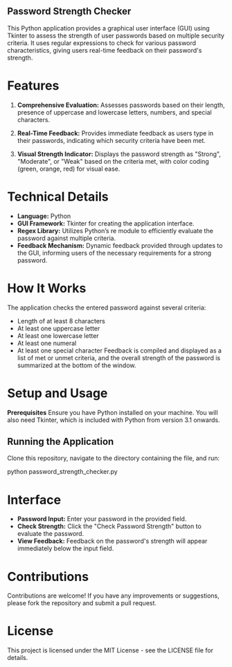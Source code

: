 ## Password Strength Checker
This Python application provides a graphical user interface (GUI) using Tkinter to assess the strength of user passwords based on multiple security criteria. It uses regular expressions to check for various password characteristics, giving users real-time feedback on their password's strength.

# Features
1. **Comprehensive Evaluation:** Assesses passwords based on their length, presence of uppercase and lowercase letters, numbers, and special characters.

2. **Real-Time Feedback:** Provides immediate feedback as users type in their passwords, indicating which security criteria have been met.

3. **Visual Strength Indicator:** Displays the password strength as "Strong", "Moderate", or "Weak" based on the criteria met, with color coding (green, orange, red) for visual ease.

# Technical Details
- **Language:** Python
- **GUI Framework:** Tkinter for creating the application interface.
- **Regex Library:** Utilizes Python’s re module to efficiently evaluate the password against multiple criteria.
- **Feedback Mechanism:** Dynamic feedback provided through updates to the GUI, informing users of the necessary requirements for a strong password.

# How It Works
The application checks the entered password against several criteria:
- Length of at least 8 characters
- At least one uppercase letter
- At least one lowercase letter
- At least one numeral
- At least one special character
Feedback is compiled and displayed as a list of met or unmet criteria, and the overall strength of the password is summarized at the bottom of the window.

# Setup and Usage
**Prerequisites**
Ensure you have Python installed on your machine. You will also need Tkinter, which is included with Python from version 3.1 onwards.

## Running the Application
Clone this repository, navigate to the directory containing the file, and run:

python password_strength_checker.py

# Interface
- **Password Input:** Enter your password in the provided field.
- **Check Strength:** Click the "Check Password Strength" button to evaluate the password.
- **View Feedback:** Feedback on the password's strength will appear immediately below the input field.

# Contributions
Contributions are welcome! If you have any improvements or suggestions, please fork the repository and submit a pull request.

# License
This project is licensed under the MIT License - see the LICENSE file for details.
